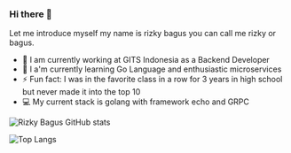 ### Hi there 👋

Let me introduce myself my name is rizky bagus you can call me rizky or bagus.

- 🔭 I am currently working at GITS Indonesia as a Backend Developer
- 🌱 I a'm currently learning Go Language and enthusiastic microservices
- ⚡ Fun fact: I was in the favorite class in a row for 3 years in high school but never made it into the top 10
- 💻 My current stack is golang with framework echo and GRPC

![Rizky Bagus GitHub stats](https://github-readme-stats.vercel.app/api?username=rizky-bagus&show_icons=true&theme=dark)


![Top Langs](https://github-readme-stats.vercel.app/api/top-langs/?username=rizky-bagus&layout=compact)

